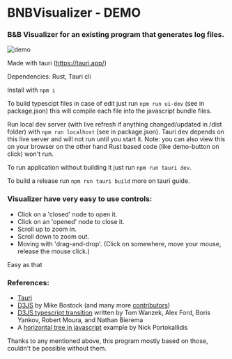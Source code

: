 # BNBVisualizer - DEMO

### B&B Visualizer for an existing program that generates log files.
![demo](https://user-images.githubusercontent.com/39841262/176848704-60c44bc3-5713-4cce-89ce-6886d57bc580.gif)

Made with tauri (https://tauri.app/)

Dependencies: Rust, Tauri cli

Install with `npm i`

To build typescipt files in case of edit just run `npm run ui-dev` (see in package.json) this will compile each file into the javascript bundle files.

Run local dev server (with live refresh if anything changed/updated in /dist folder) with `npm run localhost` (see in package.json). Tauri dev depends on this live server and will not run until you start it. Note: you can also view this on your browser on the other hand Rust based code (like demo-button on click) won't run.

To run application without building it just run `npm run tauri dev`.

To build a release run `npm run tauri build` more on tauri guide.

### Visualizer have very easy to use controls:
- Click on a 'closed' node to open it.
- Click on an 'opened' node to close it.
- Scroll up to zoom in.
- Scroll down to zoom out.
- Moving with 'drag-and-drop'. (Click on somewhere, move your mouse, release the mouse click.)

Easy as that

### References:
- [Tauri](https://tauri.app/ "Tauri")
- [D3JS](https://d3js.org/ "D3JS") by Mike Bostock (and many more [contributors](https://github.com/d3/d3/graphs/contributors "contributors"))
- [D3JS typescript transition](https://github.com/DefinitelyTyped/DefinitelyTyped/tree/master/types/d3 "D3JS typescript transition") written by Tom Wanzek, Alex Ford, Boris Yankov, Robert Moura, and Nathan Bierema
- A [horizontal tree in javascript](https://codepen.io/nporto/pen/zryaeZ "horizontal tree in javascript") example by Nick Portokallidis

Thanks to any mentioned above, this program mostly based on those, couldn't be possible without them.
